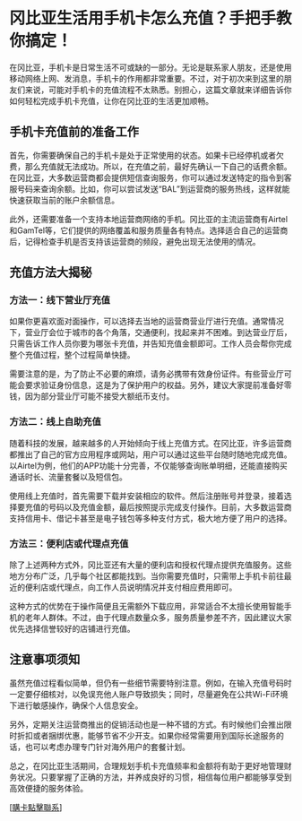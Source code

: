 # 冈比亚生活用手机卡怎么充值？手把手教你搞定！

在冈比亚，手机卡是日常生活不可或缺的一部分。无论是联系家人朋友，还是使用移动网络上网、发消息，手机卡的作用都非常重要。不过，对于初次来到这里的朋友们来说，可能对手机卡的充值流程不太熟悉。别担心，这篇文章就来详细告诉你如何轻松完成手机卡充值，让你在冈比亚的生活更加顺畅。

## 手机卡充值前的准备工作

首先，你需要确保自己的手机卡是处于正常使用的状态。如果卡已经停机或者欠费，那么充值就无法成功。所以，在充值之前，最好先确认一下自己的话费余额。在冈比亚，大多数运营商都会提供短信查询服务，你可以通过发送特定的指令到客服号码来查询余额。比如，你可以尝试发送“BAL”到运营商的服务热线，这样就能快速获取当前的账户余额信息。

此外，还需要准备一个支持本地运营商网络的手机。冈比亚的主流运营商有Airtel和GamTel等，它们提供的网络覆盖和服务质量各有特点。选择适合自己的运营商后，记得检查手机是否支持该运营商的频段，避免出现无法使用的情况。

## 充值方法大揭秘

### 方法一：线下营业厅充值

如果你更喜欢面对面操作，可以选择去当地的运营商营业厅进行充值。通常情况下，营业厅会位于城市的各个角落，交通便利，找起来并不困难。到达营业厅后，只需告诉工作人员你要为哪张卡充值，并告知充值金额即可。工作人员会帮你完成整个充值过程，整个过程简单快捷。

需要注意的是，为了防止不必要的麻烦，请务必携带有效身份证件。有些营业厅可能会要求验证身份信息，这是为了保护用户的权益。另外，建议大家提前准备好零钱，因为部分营业厅可能不接受大额纸币支付。

### 方法二：线上自助充值

随着科技的发展，越来越多的人开始倾向于线上充值方式。在冈比亚，许多运营商都推出了自己的官方应用程序或网站，用户可以通过这些平台随时随地完成充值。以Airtel为例，他们的APP功能十分完善，不仅能够查询账单明细，还能直接购买通话时长、流量套餐以及短信包。

使用线上充值时，首先需要下载并安装相应的软件。然后注册账号并登录，接着选择要充值的号码以及充值金额，最后按照提示完成支付操作。目前，大多数运营商支持信用卡、借记卡甚至是电子钱包等多种支付方式，极大地方便了用户的选择。

### 方法三：便利店或代理点充值

除了上述两种方式外，冈比亚还有大量的便利店和授权代理点提供充值服务。这些地方分布广泛，几乎每个社区都能找到。当你需要充值时，只需带上手机卡前往最近的便利店或代理点，向工作人员说明情况并支付相应费用即可。

这种方式的优势在于操作简便且无需额外下载应用，非常适合不太擅长使用智能手机的老年人群体。不过，由于代理点数量众多，服务质量参差不齐，因此建议大家优先选择信誉较好的店铺进行充值。

## 注意事项须知

虽然充值过程看似简单，但仍有一些细节需要特别注意。例如，在输入充值号码时一定要仔细核对，以免误充他人账户导致损失；同时，尽量避免在公共Wi-Fi环境下进行敏感操作，确保个人信息安全。

另外，定期关注运营商推出的促销活动也是一种不错的方式。有时候他们会推出限时折扣或者捆绑优惠，能够节省不少开支。如果你经常需要用到国际长途服务的话，也可以考虑办理专门针对海外用户的套餐计划。

总之，在冈比亚生活期间，合理规划手机卡充值频率和金额将有助于更好地管理财务状况。只要掌握了正确的方法，并养成良好的习惯，相信每位用户都能够享受到高效便捷的服务体验。

[[購卡點擊聯系](https://t.me/s/esim1088)]